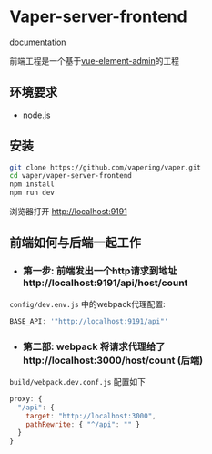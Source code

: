 # Vaper-server-frontend

[documentation](https://vapering.github.io/vaper/#/)  

前端工程是一个基于[vue-element-admin](https://github.com/PanJiaChen/vue-element-admin)的工程  
## 环境要求

* node.js

## 安装

```bash
git clone https://github.com/vapering/vaper.git
cd vaper/vaper-server-frontend
npm install
npm run dev
```

浏览器打开 [http://localhost:9191](http://localhost:9191)

## 前端如何与后端一起工作

* ### 第一步: 前端发出一个http请求到地址 http://localhost:9191/api/host/count

`config/dev.env.js` 中的webpack代理配置:

```javascript
BASE_API: '"http://localhost:9191/api"'
```

* ### 第二部: webpack 将请求代理给了 http://localhost:3000/host/count (后端)

`build/webpack.dev.conf.js` 配置如下

```javascript
proxy: {
  "/api": {
    target: "http://localhost:3000",
    pathRewrite: { "^/api": "" }
  }
}
```
